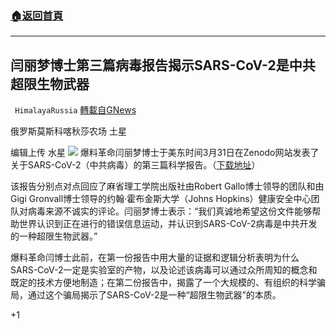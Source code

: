 ###  [:house:返回首頁](https://github.com/ourhimalayas/txt)
---

## 闫丽梦博士第三篇病毒报告揭示SARS-CoV-2是中共超限生物武器
` HimalayaRussia` [轉載自GNews](https://gnews.org/zh-hans/1040818/)

俄罗斯莫斯科喀秋莎农场 土星

编辑上传 水星
![]()![](https://gnews.org/wp-content/uploads/2021/03/image1-32.jpg)
爆料革命闫丽梦博士于美东时间3月31日在Zenodo网站发表了关于SARS-CoV-2（中共病毒）的第三篇科学报告。（[下载地址](https://zenodo.org/record/4650821#.YGR-xlUzbIX)）

该报告分别点对点回应了麻省理工学院出版社由Robert Gallo博士领导的团队和由Gigi Gronvall博士领导的约翰·霍布金斯大学（Johns Hopkins）健康安全中心团队对病毒来源不诚实的评论。闫丽梦博士表示：“我们真诚地希望这份文件能够帮助世界认识到正在进行的错误信息运动，并认识到SARS-CoV-2病毒是中共开发的一种超限生物武器。”

爆料革命闫博士此前，在第一份报告中用大量的证据和逻辑分析表明为什么SARS-CoV-2一定是实验室的产物，以及论述该病毒可以通过众所周知的概念和既定的技术方便地制造；在第二份报告中，揭露了一个大规模的、有组织的科学骗局，通过这个骗局揭示了SARS-CoV-2是一种“超限生物武器”的本质。





+1
